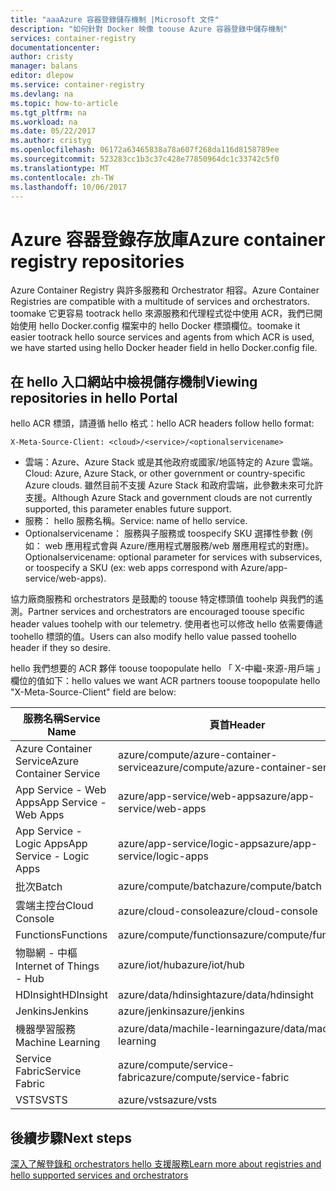```yaml
---
title: "aaaAzure 容器登錄儲存機制 |Microsoft 文件"
description: "如何針對 Docker 映像 toouse Azure 容器登錄中儲存機制"
services: container-registry
documentationcenter: 
author: cristy
manager: balans
editor: dlepow
ms.service: container-registry
ms.devlang: na
ms.topic: how-to-article
ms.tgt_pltfrm: na
ms.workload: na
ms.date: 05/22/2017
ms.author: cristyg
ms.openlocfilehash: 06172a63465838a78a607f268da116d8158789ee
ms.sourcegitcommit: 523283cc1b3c37c428e77850964dc1c33742c5f0
ms.translationtype: MT
ms.contentlocale: zh-TW
ms.lasthandoff: 10/06/2017
---
```

# <a name="azure-container-registry-repositories"></a><span data-ttu-id="e7c36-103">Azure 容器登錄存放庫</span><span class="sxs-lookup"><span data-stu-id="e7c36-103">Azure container registry repositories</span></span>

<span data-ttu-id="e7c36-104">Azure Container Registry 與許多服務和 Orchestrator 相容。</span><span class="sxs-lookup"><span data-stu-id="e7c36-104">Azure Container Registries are compatible with a multitude of services and orchestrators.</span></span> <span data-ttu-id="e7c36-105">toomake 它更容易 tootrack hello 來源服務和代理程式從中使用 ACR，我們已開始使用 hello Docker.config 檔案中的 hello Docker 標頭欄位。</span><span class="sxs-lookup"><span data-stu-id="e7c36-105">toomake it easier tootrack hello source services and agents from which ACR is used, we have started using hello Docker header field in hello Docker.config file.</span></span>



## <a name="viewing-repositories-in-hello-portal"></a><span data-ttu-id="e7c36-106">在 hello 入口網站中檢視儲存機制</span><span class="sxs-lookup"><span data-stu-id="e7c36-106">Viewing repositories in hello Portal</span></span>

<span data-ttu-id="e7c36-107">hello ACR 標頭，請遵循 hello 格式：</span><span class="sxs-lookup"><span data-stu-id="e7c36-107">hello ACR headers follow hello format:</span></span>
```
X-Meta-Source-Client: <cloud>/<service>/<optionalservicename>
```

* <span data-ttu-id="e7c36-108">雲端：Azure、Azure Stack 或是其他政府或國家/地區特定的 Azure 雲端。</span><span class="sxs-lookup"><span data-stu-id="e7c36-108">Cloud: Azure, Azure Stack, or other government or country-specific Azure clouds.</span></span> <span data-ttu-id="e7c36-109">雖然目前不支援 Azure Stack 和政府雲端，此參數未來可允許支援。</span><span class="sxs-lookup"><span data-stu-id="e7c36-109">Although Azure Stack and government clouds are not currently supported, this parameter enables future support.</span></span>
* <span data-ttu-id="e7c36-110">服務： hello 服務名稱。</span><span class="sxs-lookup"><span data-stu-id="e7c36-110">Service: name of hello service.</span></span>
* <span data-ttu-id="e7c36-111">Optionalservicename： 服務與子服務或 toospecify SKU 選擇性參數 (例如： web 應用程式會與 Azure/應用程式層服務/web 層應用程式的對應)。</span><span class="sxs-lookup"><span data-stu-id="e7c36-111">Optionalservicename: optional parameter for services with subservices, or toospecify a SKU (ex: web apps correspond with Azure/app-service/web-apps).</span></span>

<span data-ttu-id="e7c36-112">協力廠商服務和 orchestrators 是鼓勵的 toouse 特定標頭值 toohelp 與我們的遙測。</span><span class="sxs-lookup"><span data-stu-id="e7c36-112">Partner services and orchestrators are encouraged toouse specific header values toohelp with our telemetry.</span></span> <span data-ttu-id="e7c36-113">使用者也可以修改 hello 依需要傳遞 toohello 標頭的值。</span><span class="sxs-lookup"><span data-stu-id="e7c36-113">Users can also modify hello value passed toohello header if they so desire.</span></span>

<span data-ttu-id="e7c36-114">hello 我們想要的 ACR 夥伴 toouse toopopulate hello 「 X-中繼-來源-用戶端 」 欄位的值如下：</span><span class="sxs-lookup"><span data-stu-id="e7c36-114">hello values we want ACR partners toouse toopopulate hello "X-Meta-Source-Client" field are below:</span></span>

| <span data-ttu-id="e7c36-115">服務名稱</span><span class="sxs-lookup"><span data-stu-id="e7c36-115">Service Name</span></span>              | <span data-ttu-id="e7c36-116">頁首</span><span class="sxs-lookup"><span data-stu-id="e7c36-116">Header</span></span>                                |
| ------------------------- | ------------------------------------- |
| <span data-ttu-id="e7c36-117">Azure Container Service</span><span class="sxs-lookup"><span data-stu-id="e7c36-117">Azure Container Service</span></span>   | <span data-ttu-id="e7c36-118">azure/compute/azure-container-service</span><span class="sxs-lookup"><span data-stu-id="e7c36-118">azure/compute/azure-container-service</span></span> |
| <span data-ttu-id="e7c36-119">App Service - Web Apps</span><span class="sxs-lookup"><span data-stu-id="e7c36-119">App Service - Web Apps</span></span>    | <span data-ttu-id="e7c36-120">azure/app-service/web-apps</span><span class="sxs-lookup"><span data-stu-id="e7c36-120">azure/app-service/web-apps</span></span>            |
| <span data-ttu-id="e7c36-121">App Service - Logic Apps</span><span class="sxs-lookup"><span data-stu-id="e7c36-121">App Service - Logic Apps</span></span>  | <span data-ttu-id="e7c36-122">azure/app-service/logic-apps</span><span class="sxs-lookup"><span data-stu-id="e7c36-122">azure/app-service/logic-apps</span></span>          |
| <span data-ttu-id="e7c36-123">批次</span><span class="sxs-lookup"><span data-stu-id="e7c36-123">Batch</span></span>                     | <span data-ttu-id="e7c36-124">azure/compute/batch</span><span class="sxs-lookup"><span data-stu-id="e7c36-124">azure/compute/batch</span></span>                   |
| <span data-ttu-id="e7c36-125">雲端主控台</span><span class="sxs-lookup"><span data-stu-id="e7c36-125">Cloud Console</span></span>             | <span data-ttu-id="e7c36-126">azure/cloud-console</span><span class="sxs-lookup"><span data-stu-id="e7c36-126">azure/cloud-console</span></span>                   |
| <span data-ttu-id="e7c36-127">Functions</span><span class="sxs-lookup"><span data-stu-id="e7c36-127">Functions</span></span>                 | <span data-ttu-id="e7c36-128">azure/compute/functions</span><span class="sxs-lookup"><span data-stu-id="e7c36-128">azure/compute/functions</span></span>               |
| <span data-ttu-id="e7c36-129">物聯網 - 中樞</span><span class="sxs-lookup"><span data-stu-id="e7c36-129">Internet of Things - Hub</span></span>  | <span data-ttu-id="e7c36-130">azure/iot/hub</span><span class="sxs-lookup"><span data-stu-id="e7c36-130">azure/iot/hub</span></span>                         |
| <span data-ttu-id="e7c36-131">HDInsight</span><span class="sxs-lookup"><span data-stu-id="e7c36-131">HDInsight</span></span>                 | <span data-ttu-id="e7c36-132">azure/data/hdinsight</span><span class="sxs-lookup"><span data-stu-id="e7c36-132">azure/data/hdinsight</span></span>                  |
| <span data-ttu-id="e7c36-133">Jenkins</span><span class="sxs-lookup"><span data-stu-id="e7c36-133">Jenkins</span></span>                   | <span data-ttu-id="e7c36-134">azure/jenkins</span><span class="sxs-lookup"><span data-stu-id="e7c36-134">azure/jenkins</span></span>                         |
| <span data-ttu-id="e7c36-135">機器學習服務</span><span class="sxs-lookup"><span data-stu-id="e7c36-135">Machine Learning</span></span>          | <span data-ttu-id="e7c36-136">azure/data/machile-learning</span><span class="sxs-lookup"><span data-stu-id="e7c36-136">azure/data/machile-learning</span></span>           |
| <span data-ttu-id="e7c36-137">Service Fabric</span><span class="sxs-lookup"><span data-stu-id="e7c36-137">Service Fabric</span></span>            | <span data-ttu-id="e7c36-138">azure/compute/service-fabric</span><span class="sxs-lookup"><span data-stu-id="e7c36-138">azure/compute/service-fabric</span></span>          |
| <span data-ttu-id="e7c36-139">VSTS</span><span class="sxs-lookup"><span data-stu-id="e7c36-139">VSTS</span></span>                      | <span data-ttu-id="e7c36-140">azure/vsts</span><span class="sxs-lookup"><span data-stu-id="e7c36-140">azure/vsts</span></span>                            |


## <a name="next-steps"></a><span data-ttu-id="e7c36-141">後續步驟</span><span class="sxs-lookup"><span data-stu-id="e7c36-141">Next steps</span></span>
[<span data-ttu-id="e7c36-142">深入了解登錄和 orchestrators hello 支援服務</span><span class="sxs-lookup"><span data-stu-id="e7c36-142">Learn more about registries and hello supported services and orchestrators</span></span>](container-registry-intro.md)
